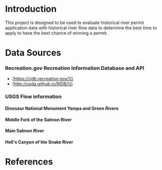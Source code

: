 # Introduction

This project is designed to be used to evaluate historical river permit application data with historical river flow data to determine the best time to apply to have the best chance of winning a permit. 

# Data Sources

### Recreation.gov Recreation Information Database and API

* [https://ridb.recreation.gov/]()
* [http://usda.github.io/RIDB/]()

### USGS Flow information

#### Dinosaur National Monument Yampa and Green Rivers

#### Middle Fork of the Salmon River

#### Main Salmon River

#### Hell's Canyon of hte Snake River



# References










